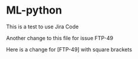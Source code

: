 # ML-python
This is a test to use Jira Code

Another change to this file for issue FTP-49

Here is a change for [FTP-49] with square brackets
